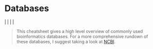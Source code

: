 # Databases

| | | |

> This cheatsheet gives a high level overview of commonly used bioinformatics databases. For a more comprehensive rundown of these databases, I suggest taking a look at [NCBI](https://www.ncbi.nlm.nih.gov/).
